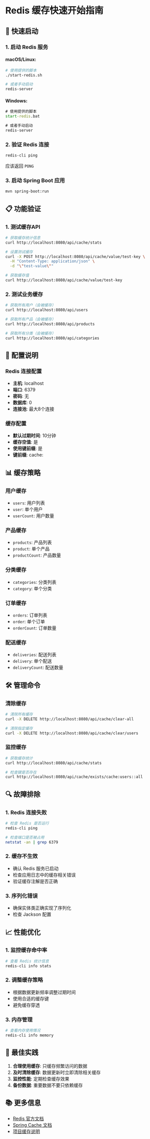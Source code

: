# Redis 缓存快速开始指南

## 🚀 快速启动

### 1. 启动 Redis 服务

#### macOS/Linux:
```bash
# 使用提供的脚本
./start-redis.sh

# 或者手动启动
redis-server
```

#### Windows:
```cmd
# 使用提供的脚本
start-redis.bat

# 或者手动启动
redis-server
```

### 2. 验证 Redis 连接
```bash
redis-cli ping
```
应该返回 `PONG`

### 3. 启动 Spring Boot 应用
```bash
mvn spring-boot:run
```

## 📋 功能验证

### 1. 测试缓存API
```bash
# 获取缓存统计信息
curl http://localhost:8080/api/cache/stats

# 设置测试缓存
curl -X POST http://localhost:8080/api/cache/value/test-key \
  -H "Content-Type: application/json" \
  -d "\"test-value\""

# 获取缓存值
curl http://localhost:8080/api/cache/value/test-key
```

### 2. 测试业务缓存
```bash
# 获取所有用户（会被缓存）
curl http://localhost:8080/api/users

# 获取所有产品（会被缓存）
curl http://localhost:8080/api/products

# 获取所有分类（会被缓存）
curl http://localhost:8080/api/categories
```

## 🔧 配置说明

### Redis 连接配置
- **主机**: localhost
- **端口**: 6379
- **密码**: 无
- **数据库**: 0
- **连接池**: 最大8个连接

### 缓存配置
- **默认过期时间**: 10分钟
- **缓存空值**: 是
- **使用键前缀**: 是
- **键前缀**: cache:

## 📊 缓存策略

### 用户缓存
- `users`: 用户列表
- `user`: 单个用户
- `userCount`: 用户数量

### 产品缓存
- `products`: 产品列表
- `product`: 单个产品
- `productCount`: 产品数量

### 分类缓存
- `categories`: 分类列表
- `category`: 单个分类

### 订单缓存
- `orders`: 订单列表
- `order`: 单个订单
- `orderCount`: 订单数量

### 配送缓存
- `deliveries`: 配送列表
- `delivery`: 单个配送
- `deliveryCount`: 配送数量

## 🛠️ 管理命令

### 清除缓存
```bash
# 清除所有缓存
curl -X DELETE http://localhost:8080/api/cache/clear-all

# 清除指定缓存
curl -X DELETE http://localhost:8080/api/cache/clear/users
```

### 监控缓存
```bash
# 获取缓存统计
curl http://localhost:8080/api/cache/stats

# 检查键是否存在
curl http://localhost:8080/api/cache/exists/cache:users::all
```

## 🔍 故障排除

### 1. Redis 连接失败
```bash
# 检查 Redis 是否运行
redis-cli ping

# 检查端口是否被占用
netstat -an | grep 6379
```

### 2. 缓存不生效
- 确认 Redis 服务已启动
- 检查应用日志中的缓存相关错误
- 验证缓存注解是否正确

### 3. 序列化错误
- 确保实体类正确实现了序列化
- 检查 Jackson 配置

## 📈 性能优化

### 1. 监控缓存命中率
```bash
# 查看 Redis 统计信息
redis-cli info stats
```

### 2. 调整缓存策略
- 根据数据更新频率调整过期时间
- 使用合适的缓存键
- 避免缓存穿透

### 3. 内存管理
```bash
# 查看内存使用情况
redis-cli info memory
```

## 🎯 最佳实践

1. **合理使用缓存**: 只缓存频繁访问的数据
2. **及时清除缓存**: 数据更新时立即清除相关缓存
3. **监控性能**: 定期检查缓存效果
4. **备份数据**: 重要数据不要只依赖缓存

## 📚 更多信息

- [Redis 官方文档](https://redis.io/documentation)
- [Spring Cache 文档](https://docs.spring.io/spring-framework/reference/integration/cache.html)
- [项目缓存说明](REDIS_CACHE_README.md) 